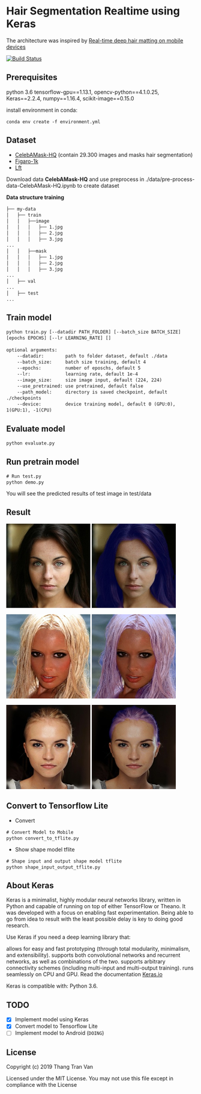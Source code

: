 # Hair Segmentation Realtime using Keras

The architecture was inspired by [Real-time deep hair matting on mobile devices](https://arxiv.org/pdf/1712.07168.pdf)

[![Build Status](https://travis-ci.org/thangtran480/hair-segmentation.svg?branch=master)](https://travis-ci.org/thangtran480/hair-segmentation)

## Prerequisites
python 3.6 tensorflow-gpu==1.13.1, opencv-python==4.1.0.25, Keras==2.2.4, numpy==1.16.4, scikit-image==0.15.0

install environment in conda: 
```
conda env create -f environment.yml
```
## Dataset

* [CelebAMask-HQ](https://github.com/switchablenorms/CelebAMask-HQ) (contain 29.300 images and masks hair segmentation)
* [Figaro-1k](http://projects.i-ctm.eu/it/progetto/figaro-1k)
* [Lft](http://vis-www.cs.umass.edu/lfw/)

Download data **CelebAMask-HQ** and use preprocess in ./data/pre-process-data-CelebAMask-HQ.ipynb to create dataset

**Data structure training**
```
├── my-data
│   ├── train
│   │   ├──image
│   │   │   ├── 1.jpg
│   │   │   ├── 2.jpg
│   │   │   ├── 3.jpg
...
│   │   ├──mask
│   │   │   ├── 1.jpg
│   │   │   ├── 2.jpg
│   │   │   ├── 3.jpg
...
│   ├── val
...
│   ├── test
...
```


## Train model 

```shell script
python train.py [--datadir PATH_FOLDER] [--batch_size BATCH_SIZE] [epochs EPOCHS] [--lr LEARNING_RATE] []

optional arguments:
    --datadir:        path to folder dataset, default ./data
    --batch_size:     batch size training, default 4
    --epochs:         number of eposchs, default 5
    --lr:             learning rate, default 1e-4
    --image_size:     size image input, default (224, 224)
    --use_pretrained: use pretrained, default false
    --path_model:     directory is saved checkpoint, default ./checkpoints
    --device:         device training model, default 0 (GPU:0), 1(GPU:1), -1(CPU)          
```

## Evaluate model

```shell script
python evaluate.py
```

## Run pretrain model
```shell script
# Run test.py
python demo.py
```
You will see the predicted results of test image in test/data

## Result
![original](assets/input1.jpg)
![result](assets/output1.jpg)

![original](assets/input2.jpg)
![result](assets/output2.jpg)

![original](assets/input3.jpg)
![result](assets/output3.jpg)

## Convert to Tensorflow Lite
- Convert 
```shell script
# Convert Model to Mobile
python convert_to_tflite.py
```
- Show shape model tflite
```shell script
# Shape input and output shape model tflite 
python shape_input_output_tflite.py
```
## About Keras

Keras is a minimalist, highly modular neural networks library, written in Python and capable of running on top of either TensorFlow or Theano. It was developed with a focus on enabling fast experimentation. Being able to go from idea to result with the least possible delay is key to doing good research.

Use Keras if you need a deep learning library that:

allows for easy and fast prototyping (through total modularity, minimalism, and extensibility).
supports both convolutional networks and recurrent networks, as well as combinations of the two.
supports arbitrary connectivity schemes (including multi-input and multi-output training).
runs seamlessly on CPU and GPU.
Read the documentation [Keras.io](http://keras.io/)

Keras is compatible with: Python 3.6.

## TODO
- [x] Implement model using Keras 
- [x] Convert model to Tensorflow Lite
- [ ] Implement model to Android (``DOING``)

## License
Copyright (c) 2019 Thang Tran Van

Licensed under the MIT License. You may not use this file except in compliance with the License


